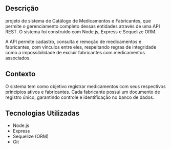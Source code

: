 

## Descrição

projeto de sistema de Catálogo de Medicamentos e Fabricantes, que permite o gerenciamento completo dessas entidades através de uma API REST. O sistema foi construído com Node.js, Express e Sequelize ORM.

A API permite cadastro, consulta e remoção de medicamentos e fabricantes, com vínculos entre eles, respeitando regras de integridade como a impossibilidade de excluir fabricantes com medicamentos associados.

## Contexto

O sistema tem como objetivo registrar medicamentos com seus respectivos princípios ativos e fabricantes. Cada fabricante possui um documento de registro único, garantindo controle e identificação no banco de dados.


## Tecnologias Utilizadas

- Node.js
- Express
- Sequelize (ORM)
- Git








